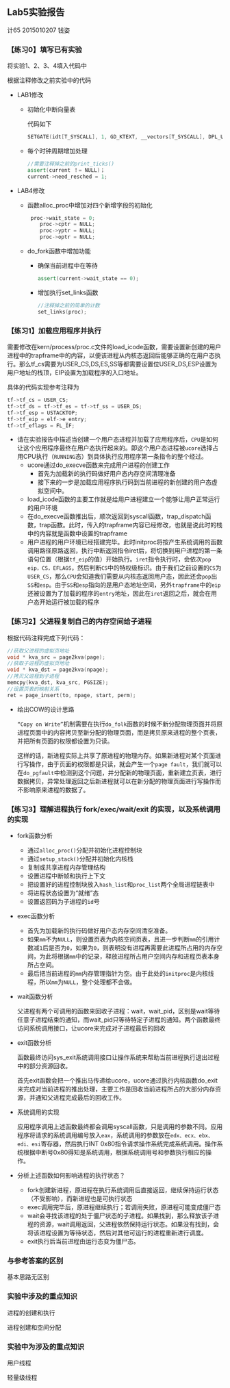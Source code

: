 ## Lab5实验报告

计65 2015010207 钱姿

### 【练习0】填写已有实验

将实验1、2、3、4填入代码中

根据注释修改之前实验中的代码

* LAB1修改

  * 初始化中断向量表

    代码如下

    ```C++
    SETGATE(idt[T_SYSCALL], 1, GD_KTEXT, __vectors[T_SYSCALL], DPL_USER);
    ```

  * 每个时钟周期增加处理

    ```C++
    //需要注释掉之前的print_ticks()
    assert(current ！= NULL)；
    current->need_resched = 1;
    ```

* LAB4修改

  * 函数alloc_proc中增加对四个新增字段的初始化

    ```C++
     proc->wait_state = 0;
        proc->cptr = NULL;
        proc->yptr = NULL;
        proc->optr = NULL;
    ```

  * do_fork函数中增加功能

    * 确保当前进程中在等待

      ```C++
      assert(current->wait_state == 0); 
      ```

    * 增加执行set_links函数

      ```c++
      //注释掉之前的简单的计数 
      set_links(proc);
      ```

### 【练习1】加载应用程序并执行

需要修改在kern/process/proc.c文件的load_icode函数，需要设置新创建的用户进程中的trapframe中的内容，以便该进程从内核态返回后能够正确的在用户态执行。那么tf_cs需要为USER_CS,DS,ES,SS等都需要设置位USER_DS,ESP设置为用户地址的栈顶，EIP设置为加载程序的入口地址。

具体的代码实现参考注释为

```C++
tf->tf_cs = USER_CS;
tf->tf_ds = tf->tf_es = tf->tf_ss = USER_DS;
tf->tf_esp = USTACKTOP;
tf->tf_eip = elf->e_entry;
tf->tf_eflags = FL_IF; 
```

* 请在实验报告中描述当创建一个用户态进程并加载了应用程序后，`CPU`是如何让这个应用程序最终在用户态执行起来的。即这个用户态进程被`ucore`选择占用CPU执行（`RUNNING`态）到具体执行应用程序第一条指令的整个经过。
  * ucore通过do_execve函数来完成用户进程的创建工作
    * 首先为加载新的执行码做好用户态内存空间清理准备
    * 接下来的一步是加载应用程序执行码到当前进程的新创建的用户态虚拟空间中。
  * load_icode函数的主要工作就是给用户进程建立一个能够让用户正常运行的用户环境
  * 在do_execve函数推出后，顺次返回到syscall函数，trap_dispatch函数，trap函数。此时，传入的trapframe内容已经修改，也就是说此时的栈中的内容就是函数中设置的trapframe
  * 用户进程的用户环境已经搭建完毕。此时initproc将按产生系统调用的函数调用路径原路返回，执行中断返回指令iret后，将切换到用户进程的第一条语句位置（根据`tf_eip`的值）开始执行。`iret`指令执行时，会依次`pop eip，CS，EFLAGS`，然后判断`CS`中的特权级标识。由于我们之前设置的`CS`为`USER_CS`，那么`CPU`会知道我们需要从内核态返回用户态，因此还会`pop`出`SS`和`esp`。由于`SS`和`esp`指向的是用户态地址空间，另外`trapframe`中的`eip`还被设置为了加载的程序的`entry`地址，因此在`iret`返回之后，就会在用户态开始运行被加载的程序

### 【练习2】父进程复制自己的内存空间给子进程

根据代码注释完成下列代码：

```C++
//获取父进程的虚拟页地址
void * kva_src = page2kva(page);
//获取子进程的虚拟页地址
void * kva_dst = page2kva(npage);
//拷贝父进程到子进程
memcpy(kva_dst, kva_src, PGSIZE);
//设置页表的映射关系
ret = page_insert(to, npage, start, perm);
```

* 给出COW的设计思路

  `“Copy on Write”`机制需要在执行`do_folk`函数的时候不新分配物理页面并将原进程页面中的内容拷贝至新分配的物理页面，而是拷贝原来进程的整个页表，并把所有页面的权限都设置为只读。

  这样的话，新进程实际上共享了原进程的物理内存。如果新进程对某个页面进行写操作，由于页面的权限都是只读，就会产生一个`page fault`，我们就可以在`do_pgfault`中检测到这个问题，并分配新的物理页面，重新建立页表，进行数据拷贝，异常处理返回之后新进程就可以在新分配的物理页面进行写操作而不影响原来进程的数据了。

### 【练习3】理解进程执行 fork/exec/wait/exit 的实现，以及系统调用的实现

* fork函数分析

  - 通过`alloc_proc()`分配并初始化进程控制块
  - 通过`setup_stack()`分配并初始化内核栈
  - 复制或共享进程内存管理结构
  - 设置进程中断帧和执行上下文
  - 把设置好的进程控制块放入`hash_list`和`proc_list`两个全局进程链表中
  - 将进程状态设置为“就绪”态
  - 设置返回码为子进程的`id`号

* exec函数分析

  - 首先为加载新的执行码做好用户态内存空间清空准备。
  - 如果`mm`不为`NULL`，则设置页表为内核空间页表，且进一步判断`mm`的引用计数减`1`后是否为`0`，如果为`0`，则表明没有进程再需要此进程所占用的内存空间，为此将根据`mm`中的记录，释放进程所占用户空间内存和进程页表本身所占空间。
  - 最后把当前进程的`mm`内存管理指针为空。由于此处的`initproc`是内核线程，所以`mm`为`NULL`，整个处理都不会做。

* wait函数分析

  父进程有两个可调用的函数来回收子进程：wait，wait_pid，区别是wait等待任意子进程结束的通知，而wait_pid只等待特定子进程的通知。两个函数最终访问系统调用接口，让ucore来完成对子进程最后的回收

* exit函数分析

  函数最终访问sys_exit系统调用接口让操作系统来帮助当前进程执行退出过程中的部分资源回收。

  首先exit函数会把一个推出马传递给ucore，ucore通过执行内核函数do_exit来完成对当前进程的推出处理，主要工作是回收当前进程所占的大部分内存资源，并通知父进程完成最后的回收工作。

* 系统调用的实现

  应用程序调用上述函数最终都会调用syscall函数，只是调用的参数不同。应用程序将请求的系统调用编号放入`eax`，系统调用的参数放在`edx、ecx、ebx、edi、esi`寄存器，然后执行INT 0x80指令请求操作系统完成系统调用。操作系统根据中断号0x80得知是系统调用，根据系统调用号和参数执行相应的操作。

* 分析上述函数如何影响进程的执行状态？
  * fork创建新进程，原进程在执行系统调用后直接返回，继续保持运行状态（不受影响），而新进程也是可执行状态
  * exec调用完毕后，原进程继续执行；若调用失败，原进程可能变成僵尸态
  * wait会寻找该进程的处于僵尸状态的子进程。如果找到，那么释放该子进程的资源，wait调用返回，父进程依然保持运行状态。如果没有找到，会将该进程设置为等待状态，然后对其他可运行的进程重新进行调度。
  * exit执行后当前进程由运行态变为僵尸态。

### 与参考答案的区别

基本思路无区别

### 实验中涉及的重点知识

进程的创建和执行

进程创建和空间分配

### 实验中为涉及的重点知识

用户线程

轻量级线程
